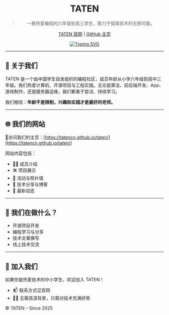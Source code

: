 <div id="title" align=center>
  
# TATEN

> 一群热爱编程的六年级到高三学生，致力于探索技术的无限可能。

[TATEN 官网](https://tatencn.github.io/taten/) | [GitHub 主页](https://github.com/tatencn)

[![Typing SVG](https://readme-typing-svg.demolab.com?font=Playwrite+Australia+QLD&weight=80&size=15&pause=1000&width=435&lines=Technology&lines=Algorithms&lines=Terminals&lines=Engineering&lines=Network)](https://git.io/typing-svg)

</div>

---
## 🧠 关于我们

TATEN 是一个由中国学生自发组织的编程社区，成员年龄从小学六年级到高中三年级。我们热爱计算机、开源项目与工程实践。无论是算法、前后端开发、App、游戏制作，还是服务器运维，我们都勇于尝试、持续学习。

我们相信：**年龄不是限制，兴趣和实践才是最好的老师。**

---

## 🌐 我们的网站

📍访问我们的主页：[https://tatencn.github.io/taten/](https://tatencn.github.io/taten/)

网站内容包括：

- 🙋‍♂️ 成员介绍
- 🛠️ 项目展示
- 📸 活动与照片墙
- 📜 技术分享与博客
- 📢 最新动态

---

## 🚀 我们在做什么？

- 开源项目开发
- 编程学习与分享
- 技术文章撰写
- 线上技术交流

---

## 🤝 加入我们

如果你是热爱技术的中小学生，欢迎加入 TATEN！

- 📬 联系方式见官网
- 🧑‍💻 无需高深背景，只需对技术充满好奇

© TATEN – Since 2025
